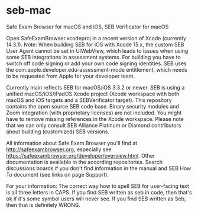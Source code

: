 # seb-mac
Safe Exam Browser for macOS and iOS,
SEB Verificator for macOS

Open SafeExamBrowser.xcodeproj in a recent version of Xcode (currently 14.3.1). Note: When building SEB for iOS with Xcode 15.x, the custom SEB User Agent cannot be set in UIWebView, which leads to issues when using some SEB integrations in assessment systems. For building you have to switch off code signing or add your own code signing identities. SEB uses the com.apple.developer.edu-assessment-mode entitlement, which needs to be requested from Apple for your developer team.

Currently main reflects SEB for macOS/iOS 3.3.2 or newer. SEB is using a unified macOS/iOS/iPadOS Xcode project (Xcode workspace with both macOS and iOS targets and a SEBVerificator target). This repository contains the open source SEB code base. Binary security modules and Zoom integration (with proprietary licenses) are not included. You might have to remove missing references in the Xcode workspace. Please note that we can only consult SEB Alliance Platinum or Diamond contributors about building (customized) SEB versions.

All information about Safe Exam Browser you'll find at http://safeexambrowser.org, especially see https://safeexambrowser.org/developer/overview.html. Other documentation is available in the according repositories. Search discussions boards if you don't find information in the manual and SEB How To document (see links on page Support).

For your information: The correct way how to spell SEB for user-facing text is all three letters in CAPS. If you find SEB written as seb in code, then that's ok if it's some symbol users will never see. If you find SEB written as Seb, then that is definitely WRONG.
